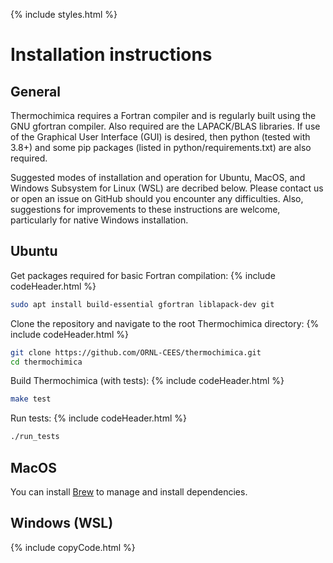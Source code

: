 {% include styles.html %}
# Installation instructions
## General

Thermochimica requires a Fortran compiler and is regularly built using the GNU gfortran compiler. Also required are the LAPACK/BLAS libraries. If use of the Graphical User Interface (GUI) is desired, then python (tested with 3.8+) and some pip packages (listed in python/requirements.txt) are also required.

Suggested modes of installation and operation for Ubuntu, MacOS, and Windows Subsystem for Linux (WSL) are decribed below. Please contact us or open an issue on GitHub should you encounter any difficulties. Also, suggestions for improvements to these instructions are welcome, particularly for native Windows installation.

## Ubuntu

Get packages required for basic Fortran compilation:
{% include codeHeader.html %}
```bash
sudo apt install build-essential gfortran liblapack-dev git
```

Clone the repository and navigate to the root Thermochimica directory:
{% include codeHeader.html %}
```bash
git clone https://github.com/ORNL-CEES/thermochimica.git
cd thermochimica
```

Build Thermochimica (with tests):
{% include codeHeader.html %}
```bash
make test
```

Run tests:
{% include codeHeader.html %}
```bash
./run_tests
```

## MacOS
You can install [Brew](https://brew.sh/) to manage and install dependencies.

## Windows (WSL)


{% include copyCode.html %}
